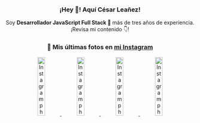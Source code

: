 <div align="center">

<h3>¡Hey 👋! Aquí César Leañez!</h3>

<p>Soy <strong>Desarrollador JavaScript Full Stack 🚀</strong> más de tres años de experiencia.<br />¡Revisa mi contenido 👇!</p>

### 📸 Mis últimas fotos en [mi Instagram](https://instagram.com/cesarsoftware.dev)


<a href='https://instagram.com/p/DIt9Oknp-PZ' target='_blank'>
  <img width='20%' src='https://instagram.fcmn2-1.fna.fbcdn.net/v/t51.2885-15/491444712_17914409433097059_55076089485466172_n.jpg?stp=dst-jpg_e35_tt6&efg=eyJ2ZW5jb2RlX3RhZyI6IkZFRUQuaW1hZ2VfdXJsZ2VuLjU1MngzNDEuc2RyLmY3NTc2MS5kZWZhdWx0X2ltYWdlIn0&_nc_ht=instagram.fcmn2-1.fna.fbcdn.net&_nc_cat=103&_nc_oc=Q6cZ2QEpIv8SI6_bDYFE_C4WzOlnXNbTFg53FQcL94NW8uGGmmR0_jru_eNqxaKNe-eY71o&_nc_ohc=ZUbwJ8WDQMMQ7kNvwG_mlSi&_nc_gid=cjCmHczDoy1CSVPEErTZDA&edm=ACWDqb8BAAAA&ccb=7-5&ig_cache_key=MzYxNTgxNTM1ODA3ODI0Nzg5Nw%3D%3D.3-ccb7-5&oh=00_AfI0azfGmVJSHYB9fXOt-ibTJrJQ47R6jcg_eV6vqVvR9A&oe=6823186B&_nc_sid=ee9879' alt='Instagram photo' />
</a>
<a href='https://instagram.com/p/DICt8_ruj1K' target='_blank'>
  <img width='20%' src='https://instagram.fcmn2-1.fna.fbcdn.net/v/t51.2885-15/487811720_2261442050918393_7784971145546330846_n.jpg?stp=dst-jpg_e15_tt6&efg=eyJ2ZW5jb2RlX3RhZyI6IkNMSVBTLmltYWdlX3VybGdlbi42NDB4MTE1Ni5zZHIuZjcxODc4LmRlZmF1bHRfY292ZXJfZnJhbWUifQ&_nc_ht=instagram.fcmn2-1.fna.fbcdn.net&_nc_cat=105&_nc_oc=Q6cZ2QEpIv8SI6_bDYFE_C4WzOlnXNbTFg53FQcL94NW8uGGmmR0_jru_eNqxaKNe-eY71o&_nc_ohc=ilfrI_OltggQ7kNvwFBXFBL&_nc_gid=cjCmHczDoy1CSVPEErTZDA&edm=ACWDqb8BAAAA&ccb=7-5&ig_cache_key=MzYwMzY0NDc1NTQ5MDc4MjUzOA%3D%3D.3-ccb7-5&oh=00_AfKCLq_7ElnChJxA-FnZPO2WZGmpTKugvlCjlh4YFWUmqQ&oe=68230B61&_nc_sid=ee9879' alt='Instagram photo' />
</a>
<a href='https://instagram.com/p/DIAOH7MuTdG' target='_blank'>
  <img width='20%' src='https://instagram.fcmn3-2.fna.fbcdn.net/v/t51.2885-15/487701094_964176539225257_203758693226461245_n.jpg?stp=dst-jpg_e15_tt6&efg=eyJ2ZW5jb2RlX3RhZyI6IkNMSVBTLmltYWdlX3VybGdlbi42NDB4MTE1Ni5zZHIuZjcxODc4LmRlZmF1bHRfY292ZXJfZnJhbWUifQ&_nc_ht=instagram.fcmn3-2.fna.fbcdn.net&_nc_cat=101&_nc_oc=Q6cZ2QEpIv8SI6_bDYFE_C4WzOlnXNbTFg53FQcL94NW8uGGmmR0_jru_eNqxaKNe-eY71o&_nc_ohc=gHDyWLSvq4YQ7kNvwEqLuO1&_nc_gid=cjCmHczDoy1CSVPEErTZDA&edm=ACWDqb8BAAAA&ccb=7-5&ig_cache_key=MzYwMjk0MTgxOTE0ODEyMTkyNg%3D%3D.3-ccb7-5&oh=00_AfIy1sGfyFJvr-vWbtGstLmLMuv0-LotBN058DCqKei5AA&oe=68231D18&_nc_sid=ee9879' alt='Instagram photo' />
</a>
<a href='https://instagram.com/p/DHtKENeumyc' target='_blank'>
  <img width='20%' src='https://instagram.fcmn2-2.fna.fbcdn.net/v/t51.2885-15/486620439_1373071664043671_6215675251976925620_n.jpg?stp=dst-jpg_e15_tt6&efg=eyJ2ZW5jb2RlX3RhZyI6IkNMSVBTLmltYWdlX3VybGdlbi42NDB4MTE0Ni5zZHIuZjcxODc4LmRlZmF1bHRfY292ZXJfZnJhbWUifQ&_nc_ht=instagram.fcmn2-2.fna.fbcdn.net&_nc_cat=111&_nc_oc=Q6cZ2QEpIv8SI6_bDYFE_C4WzOlnXNbTFg53FQcL94NW8uGGmmR0_jru_eNqxaKNe-eY71o&_nc_ohc=KJgrJ8Xn2x8Q7kNvwF2E8Ll&_nc_gid=cjCmHczDoy1CSVPEErTZDA&edm=ACWDqb8BAAAA&ccb=7-5&ig_cache_key=MzU5NzU3NTk0NzE1NjA5MDAxMg%3D%3D.3-ccb7-5&oh=00_AfIaz2IfUdHkpEdM_Dq2aVhKUxMBelQER6Eqa0UJsOsoiA&oe=682332A4&_nc_sid=ee9879' alt='Instagram photo' />
</a>

</div>
